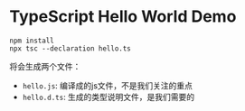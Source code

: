 TypeScript Hello World Demo
============================

```
npm install
npx tsc --declaration hello.ts
```

将会生成两个文件：

- `hello.js`: 编译成的js文件，不是我们关注的重点
- `hello.d.ts`: 生成的类型说明文件，是我们需要的
